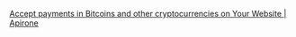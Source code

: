 
[Accept payments in Bitcoins and other cryptocurrencies on Your Website | Apirone](https://apirone.com/)
